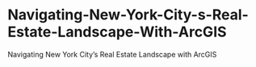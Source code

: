 # Navigating-New-York-City-s-Real-Estate-Landscape-With-ArcGIS
Navigating New York City’s Real Estate Landscape with ArcGIS
